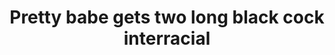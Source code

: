 ---
layout: post
title: Pretty babe gets two long black cock interracial
duration: '24:34'
view: 120
rate: 2
video: 'https://pornfun.com/embed/29782'
category: 
 - black
 - gangbang
 - threesome
tags: 
 - big-black-cock
priority: 0.9
changefreq: daily
---